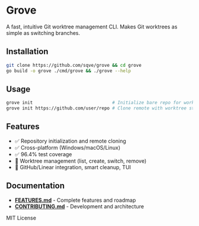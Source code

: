 # Grove

A fast, intuitive Git worktree management CLI. Makes Git worktrees as simple as switching branches.

## Installation

```bash
git clone https://github.com/sqve/grove && cd grove
go build -o grove ./cmd/grove && ./grove --help
```

## Usage

```bash
grove init                              # Initialize bare repo for worktrees
grove init https://github.com/user/repo # Clone remote with worktree structure
```

## Features

- ✅ Repository initialization and remote cloning
- ✅ Cross-platform (Windows/macOS/Linux)
- ✅ 96.4% test coverage
- 🚧 Worktree management (list, create, switch, remove)
- 📅 GitHub/Linear integration, smart cleanup, TUI

## Documentation

- **[FEATURES.md](docs/FEATURES.md)** - Complete features and roadmap
- **[CONTRIBUTING.md](docs/CONTRIBUTING.md)** - Development and architecture

MIT License
